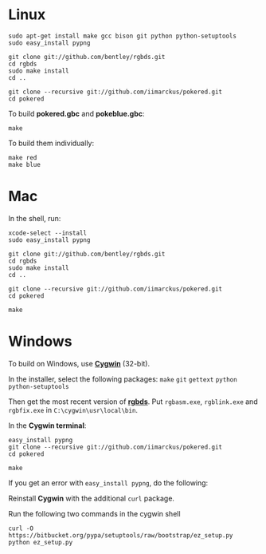 # Linux

	sudo apt-get install make gcc bison git python python-setuptools
	sudo easy_install pypng

	git clone git://github.com/bentley/rgbds.git
	cd rgbds
	sudo make install
	cd ..

	git clone --recursive git://github.com/iimarckus/pokered.git
	cd pokered

To build **pokered.gbc** and **pokeblue.gbc**:

	make

To build them individually:

	make red
	make blue


# Mac

In the shell, run:

	xcode-select --install
	sudo easy_install pypng

	git clone git://github.com/bentley/rgbds.git
	cd rgbds
	sudo make install
	cd ..

	git clone --recursive git://github.com/iimarckus/pokered.git
	cd pokered

	make


# Windows

To build on Windows, use [**Cygwin**](http://cygwin.com/install.html) (32-bit).

In the installer, select the following packages: `make` `git` `gettext` `python` `python-setuptools`

Then get the most recent version of [**rgbds**](https://github.com/bentley/rgbds/releases/).
Put `rgbasm.exe`, `rgblink.exe` and `rgbfix.exe` in `C:\cygwin\usr\local\bin`.

In the **Cygwin terminal**:

	easy_install pypng
	git clone --recursive git://github.com/iimarckus/pokered.git
	cd pokered

	make

If you get an error with `easy_install pypng`, do the following:

Reinstall **Cygwin** with the additional `curl` package.

Run the following two commands in the cygwin shell

	curl -O https://bitbucket.org/pypa/setuptools/raw/bootstrap/ez_setup.py
	python ez_setup.py
	